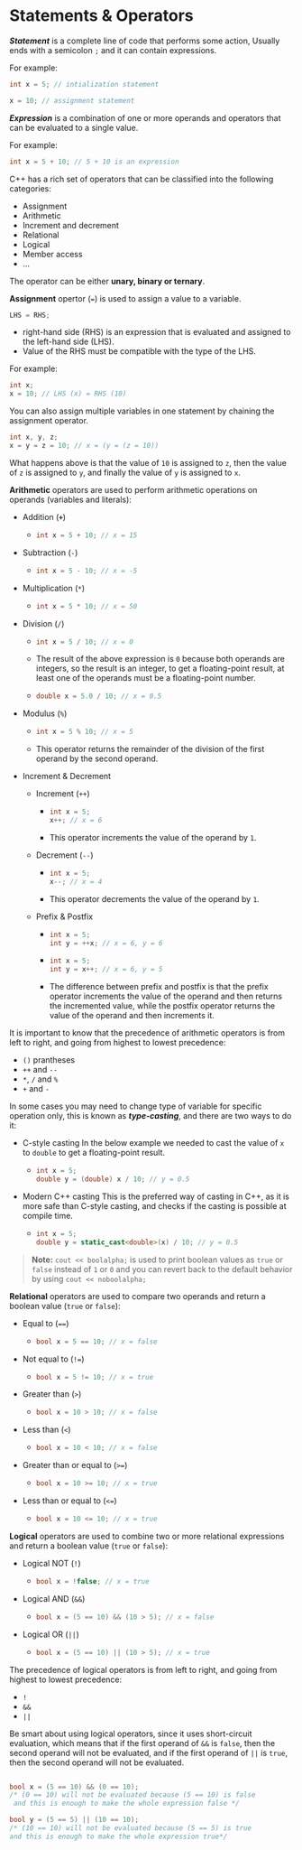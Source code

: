 # Statements & Operators

***Statement*** is a complete line of code that performs some action, Usually ends with a semicolon `;` and it can contain expressions.

For example:

```cpp
int x = 5; // intialization statement

x = 10; // assignment statement
```

***Expression*** is a combination of one or more operands and operators that can be evaluated to a single value.

For example:

```cpp
int x = 5 + 10; // 5 + 10 is an expression
```

C++ has a rich set of operators that can be classified into the following categories:

- Assignment
- Arithmetic
- Increment and decrement
- Relational
- Logical
- Member access
- ...

The operator can be either **unary, binary or ternary**.

**Assignment** opertor (`=`) is used to assign a value to a variable.

```cpp
LHS = RHS;
```

- right-hand side (RHS) is an expression that is evaluated and assigned to the left-hand side (LHS).
- Value of the RHS must be compatible with the type of the LHS.

For example:

```cpp
int x; 
x = 10; // LHS (x) = RHS (10)
```

You can also assign multiple variables in one statement by chaining the assignment operator.

```cpp
int x, y, z;
x = y = z = 10; // x = (y = (z = 10))
```

What happens above is that the value of `10` is assigned to `z`, then the value of `z` is assigned to `y`, and finally the value of `y` is assigned to `x`.

**Arithmetic** operators are used to perform arithmetic operations on operands (variables and literals):

- Addition (**`+`**)

  - ```cpp
    int x = 5 + 10; // x = 15
    ```

- Subtraction (`-`)

  - ```cpp
    int x = 5 - 10; // x = -5
    ```

- Multiplication (`*`)

  - ```cpp
    int x = 5 * 10; // x = 50
    ```

- Division (`/`)

  - ```cpp
    int x = 5 / 10; // x = 0
    ```

  - The result of the above expression is `0` because both operands are integers, so the result is an integer, to get a floating-point result, at least one of the operands must be a floating-point number.

  - ```cpp
    double x = 5.0 / 10; // x = 0.5
    ```

- Modulus (`%`)

  - ```cpp
    int x = 5 % 10; // x = 5
    ```

  - This operator returns the remainder of the division of the first operand by the second operand.

- Increment & Decrement

  - Increment (`++`)

    - ```cpp
      int x = 5;
      x++; // x = 6
      ```

    - This operator increments the value of the operand by `1`.

  - Decrement (`--`)

    - ```cpp
      int x = 5;
      x--; // x = 4
      ```

    - This operator decrements the value of the operand by `1`.

  - Prefix & Postfix

    - ```cpp
      int x = 5;
      int y = ++x; // x = 6, y = 6
      ```

    - ```cpp
      int x = 5;
      int y = x++; // x = 6, y = 5
      ```

    - The difference between prefix and postfix is that the prefix operator increments the value of the operand and then returns the incremented value, while the postfix operator returns the value of the operand and then increments it.

It is important to know that the precedence of arithmetic operators is from left to right,  and going from highest to lowest precedence:

- `()` prantheses
- `++` and `--`
- `*`, `/` and `%`
- `+` and `-`

In some cases you may need to change type of variable for specific operation only, this is known as ***type-casting***, and there are two ways to do it:

- C-style casting
In the below example we needed to cast the value of `x` to `double` to get a floating-point result.

  - ```cpp
    int x = 5;
    double y = (double) x / 10; // y = 0.5
    ```

- Modern C++ casting
This is the preferred way of casting in C++, as it is more safe than C-style casting, and checks if the casting is possible at compile time.

  - ```cpp
    int x = 5;
    double y = static_cast<double>(x) / 10; // y = 0.5
    ```

> **Note:** `cout << boolalpha;` is used to print boolean values as `true` or `false` instead of `1` or `0` and you can revert back to the default behavior by using `cout << noboolalpha;`

**Relational** operators are used to compare two operands and return a boolean value (`true` or `false`):

- Equal to (`==`)

  - ```cpp
    bool x = 5 == 10; // x = false
    ```

- Not equal to (`!=`)

  - ```cpp
    bool x = 5 != 10; // x = true
    ```

- Greater than (`>`)
  
  - ```cpp
    bool x = 10 > 10; // x = false
    ```

- Less than (`<`)

  - ```cpp
    bool x = 10 < 10; // x = false
    ```

- Greater than or equal to (`>=`)

  - ```cpp
    bool x = 10 >= 10; // x = true
    ```

- Less than or equal to (`<=`)

  - ```cpp
    bool x = 10 <= 10; // x = true
    ```

**Logical** operators are used to combine two or more relational expressions and return a boolean value (`true` or `false`):

- Logical NOT (`!`)

  - ```cpp
    bool x = !false; // x = true
    ```

- Logical AND (`&&`)

  - ```cpp
    bool x = (5 == 10) && (10 > 5); // x = false
    ```

- Logical OR (`||`)

  - ```cpp
    bool x = (5 == 10) || (10 > 5); // x = true
    ```

The precedence of logical operators is from left to right, and going from highest to lowest precedence:

- `!`
- `&&`
- `||`

Be smart about using logical operators, since it uses short-circuit evaluation, which means that if the first operand of `&&` is `false`, then the second operand will not be evaluated, and if the first operand of `||` is `true`, then the second operand will not be evaluated.

```cpp

bool x = (5 == 10) && (0 == 10); 
/* (0 == 10) will not be evaluated because (5 == 10) is false
 and this is enough to make the whole expression false */

bool y = (5 == 5) || (10 == 10);
/* (10 == 10) will not be evaluated because (5 == 5) is true 
and this is enough to make the whole expression true*/
```
